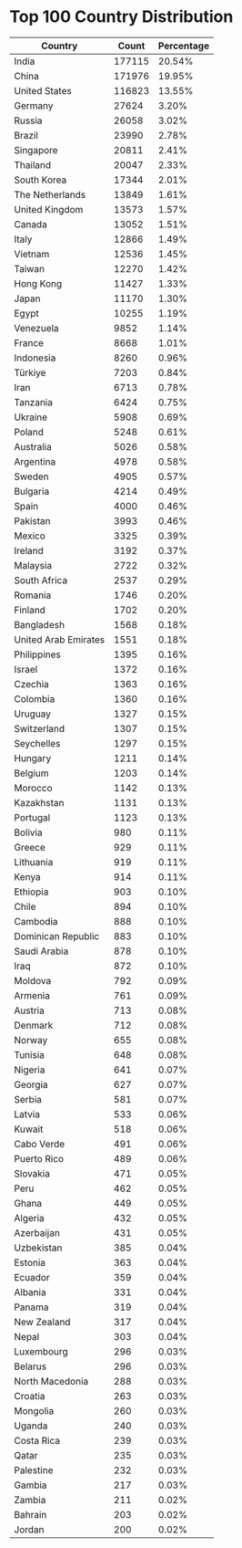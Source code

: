 # Top 100 Country Distribution
| Country | Count | Percentage |
|----|----|----|
| India | 177115 | 20.54% |
| China | 171976 | 19.95% |
| United States | 116823 | 13.55% |
| Germany | 27624 | 3.20% |
| Russia | 26058 | 3.02% |
| Brazil | 23990 | 2.78% |
| Singapore | 20811 | 2.41% |
| Thailand | 20047 | 2.33% |
| South Korea | 17344 | 2.01% |
| The Netherlands | 13849 | 1.61% |
| United Kingdom | 13573 | 1.57% |
| Canada | 13052 | 1.51% |
| Italy | 12866 | 1.49% |
| Vietnam | 12536 | 1.45% |
| Taiwan | 12270 | 1.42% |
| Hong Kong | 11427 | 1.33% |
| Japan | 11170 | 1.30% |
| Egypt | 10255 | 1.19% |
| Venezuela | 9852 | 1.14% |
| France | 8668 | 1.01% |
| Indonesia | 8260 | 0.96% |
| Türkiye | 7203 | 0.84% |
| Iran | 6713 | 0.78% |
| Tanzania | 6424 | 0.75% |
| Ukraine | 5908 | 0.69% |
| Poland | 5248 | 0.61% |
| Australia | 5026 | 0.58% |
| Argentina | 4978 | 0.58% |
| Sweden | 4905 | 0.57% |
| Bulgaria | 4214 | 0.49% |
| Spain | 4000 | 0.46% |
| Pakistan | 3993 | 0.46% |
| Mexico | 3325 | 0.39% |
| Ireland | 3192 | 0.37% |
| Malaysia | 2722 | 0.32% |
| South Africa | 2537 | 0.29% |
| Romania | 1746 | 0.20% |
| Finland | 1702 | 0.20% |
| Bangladesh | 1568 | 0.18% |
| United Arab Emirates | 1551 | 0.18% |
| Philippines | 1395 | 0.16% |
| Israel | 1372 | 0.16% |
| Czechia | 1363 | 0.16% |
| Colombia | 1360 | 0.16% |
| Uruguay | 1327 | 0.15% |
| Switzerland | 1307 | 0.15% |
| Seychelles | 1297 | 0.15% |
| Hungary | 1211 | 0.14% |
| Belgium | 1203 | 0.14% |
| Morocco | 1142 | 0.13% |
| Kazakhstan | 1131 | 0.13% |
| Portugal | 1123 | 0.13% |
| Bolivia | 980 | 0.11% |
| Greece | 929 | 0.11% |
| Lithuania | 919 | 0.11% |
| Kenya | 914 | 0.11% |
| Ethiopia | 903 | 0.10% |
| Chile | 894 | 0.10% |
| Cambodia | 888 | 0.10% |
| Dominican Republic | 883 | 0.10% |
| Saudi Arabia | 878 | 0.10% |
| Iraq | 872 | 0.10% |
| Moldova | 792 | 0.09% |
| Armenia | 761 | 0.09% |
| Austria | 713 | 0.08% |
| Denmark | 712 | 0.08% |
| Norway | 655 | 0.08% |
| Tunisia | 648 | 0.08% |
| Nigeria | 641 | 0.07% |
| Georgia | 627 | 0.07% |
| Serbia | 581 | 0.07% |
| Latvia | 533 | 0.06% |
| Kuwait | 518 | 0.06% |
| Cabo Verde | 491 | 0.06% |
| Puerto Rico | 489 | 0.06% |
| Slovakia | 471 | 0.05% |
| Peru | 462 | 0.05% |
| Ghana | 449 | 0.05% |
| Algeria | 432 | 0.05% |
| Azerbaijan | 431 | 0.05% |
| Uzbekistan | 385 | 0.04% |
| Estonia | 363 | 0.04% |
| Ecuador | 359 | 0.04% |
| Albania | 331 | 0.04% |
| Panama | 319 | 0.04% |
| New Zealand | 317 | 0.04% |
| Nepal | 303 | 0.04% |
| Luxembourg | 296 | 0.03% |
| Belarus | 296 | 0.03% |
| North Macedonia | 288 | 0.03% |
| Croatia | 263 | 0.03% |
| Mongolia | 260 | 0.03% |
| Uganda | 240 | 0.03% |
| Costa Rica | 239 | 0.03% |
| Qatar | 235 | 0.03% |
| Palestine | 232 | 0.03% |
| Gambia | 217 | 0.03% |
| Zambia | 211 | 0.02% |
| Bahrain | 203 | 0.02% |
| Jordan | 200 | 0.02% |
